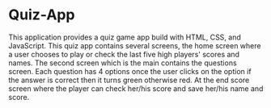 # Quiz-App

This application provides a quiz game app build with HTML, CSS, and JavaScript. This quiz app contains several screens, the home screen where a user chooses to play or check the last five high players' scores and names. The second screen which is the main contains the questions screen. Each question has 4 options once the user clicks on the option if the answer is correct then it turns green otherwise red. At the end score screen where the player can check her/his score and save her/his name and score.
